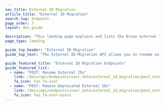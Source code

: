 ```yaml
---
nav_title: External ID Migration
article_title: "External ID Migration"
search_tag: Endpoint
page_order: 7
layout: dev_guide

description: "This landing page explains and lists the Braze external ID migration feature."
page_type: landing

guide_top_header: "External ID Migration"
guide_top_text: "The External ID Migration API allows you to rename existing external IDs (creating a new primary ID and deprecating the existing ID) and remove deprecated IDs post-migration. <br><br> We've architected this solution to allow multiple External IDs in order to support a migration period whereby older versions of your apps still in the wild that use the previous External ID naming schema don't break. We highly recommend removing deprecated External IDs once your old naming schema is no longer in use."

guide_featured_title: "External ID Migration Endpoints"
guide_featured_list:
  - name: "POST: Rename External IDs"
    link: /docs/api/endpoints/user_data/external_id_migration/post_external_ids_rename/
    fa_icon: fas fa-user
  - name: "POST: Remove Deprecated External IDs"
    link: /docs/api/endpoints/user_data/external_id_migration/post_external_ids_remove/
    fa_icon: fas fa-user-minus
---
```

